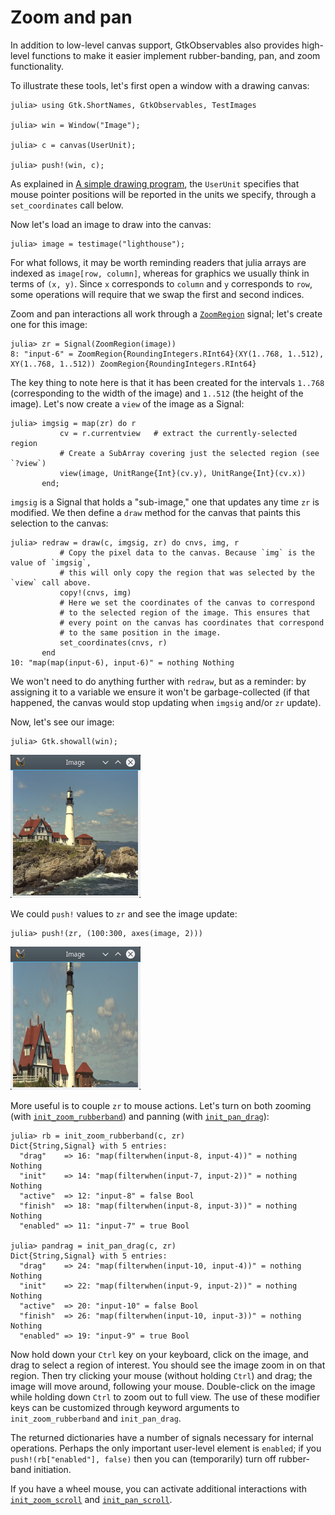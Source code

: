 # Zoom and pan

In addition to low-level canvas support, GtkObservables also provides
high-level functions to make it easier implement rubber-banding, pan,
and zoom functionality.

To illustrate these tools, let's first open a window with a drawing canvas:

```jldoctest demozoom
julia> using Gtk.ShortNames, GtkObservables, TestImages

julia> win = Window("Image");

julia> c = canvas(UserUnit);

julia> push!(win, c);
```

As explained in [A simple drawing program](@ref), the `UserUnit`
specifies that mouse pointer positions will be reported in the units
we specify, through a `set_coordinates` call below.

Now let's load an image to draw into the canvas:
```jldoctest demozoom
julia> image = testimage("lighthouse");
```

For what follows, it may be worth reminding readers that julia arrays
are indexed as `image[row, column]`, whereas for graphics we usually
think in terms of `(x, y)`. Since `x` corresponds to `column` and `y`
corresponds to `row`, some operations will require that we swap the
first and second indices.

Zoom and pan interactions all work through a [`ZoomRegion`](@ref) signal; let's
create one for this image:
```jldoctest demozoom
julia> zr = Signal(ZoomRegion(image))
8: "input-6" = ZoomRegion{RoundingIntegers.RInt64}(XY(1..768, 1..512), XY(1..768, 1..512)) ZoomRegion{RoundingIntegers.RInt64}
```

The key thing to note here is that it has been created for the
intervals `1..768` (corresponding to the width of the image) and
`1..512` (the height of the image). Let's now create a `view` of the image as a Signal:

```jldoctest demozoom
julia> imgsig = map(zr) do r
           cv = r.currentview   # extract the currently-selected region
           # Create a SubArray covering just the selected region (see `?view`)
           view(image, UnitRange{Int}(cv.y), UnitRange{Int}(cv.x))
       end;
```

`imgsig` is a Signal that holds a "sub-image," one that updates any
time `zr` is modified. We then define a `draw` method for the canvas
that paints this selection to the canvas:

```jldoctest demozoom
julia> redraw = draw(c, imgsig, zr) do cnvs, img, r
           # Copy the pixel data to the canvas. Because `img` is the value of `imgsig`,
           # this will only copy the region that was selected by the `view` call above.
           copy!(cnvs, img)
           # Here we set the coordinates of the canvas to correspond
           # to the selected region of the image. This ensures that
           # every point on the canvas has coordinates that correspond
           # to the same position in the image.
           set_coordinates(cnvs, r)
       end
10: "map(map(input-6), input-6)" = nothing Nothing
```

We won't need to do anything further with `redraw`, but as a reminder:
by assigning it to a variable we ensure it won't be garbage-collected
(if that happened, the canvas would stop updating when `imgsig` and/or
`zr` update).

Now, let's see our image:
```jldoctest demozoom
julia> Gtk.showall(win);
```

![image1](assets/image1.png)

We could `push!` values to `zr` and see the image update:
```jldoctest demozoom
julia> push!(zr, (100:300, axes(image, 2)))
```

![image2](assets/image2.png)

More useful is to couple `zr` to mouse actions. Let's turn on both
zooming (with [`init_zoom_rubberband`](@ref)) and panning (with [`init_pan_drag`](@ref)):

```jldoctest demozoom
julia> rb = init_zoom_rubberband(c, zr)
Dict{String,Signal} with 5 entries:
  "drag"    => 16: "map(filterwhen(input-8, input-4))" = nothing Nothing
  "init"    => 14: "map(filterwhen(input-7, input-2))" = nothing Nothing
  "active"  => 12: "input-8" = false Bool
  "finish"  => 18: "map(filterwhen(input-8, input-3))" = nothing Nothing
  "enabled" => 11: "input-7" = true Bool

julia> pandrag = init_pan_drag(c, zr)
Dict{String,Signal} with 5 entries:
  "drag"    => 24: "map(filterwhen(input-10, input-4))" = nothing Nothing
  "init"    => 22: "map(filterwhen(input-9, input-2))" = nothing Nothing
  "active"  => 20: "input-10" = false Bool
  "finish"  => 26: "map(filterwhen(input-10, input-3))" = nothing Nothing
  "enabled" => 19: "input-9" = true Bool
```

Now hold down your `Ctrl` key on your keyboard, click on the image,
and drag to select a region of interest. You should see the image zoom
in on that region. Then try clicking your mouse (without holding
`Ctrl`) and drag; the image will move around, following your
mouse. Double-click on the image while holding down `Ctrl` to zoom out
to full view. The use of these modifier keys can be customized through
keyword arguments to `init_zoom_rubberband` and `init_pan_drag`.

The returned dictionaries have a number of signals necessary for
internal operations. Perhaps the only important user-level element is
`enabled`; if you `push!(rb["enabled"], false)` then you can
(temporarily) turn off rubber-band initiation.

If you have a wheel mouse, you can activate additional interactions
with [`init_zoom_scroll`](@ref) and [`init_pan_scroll`](@ref).
